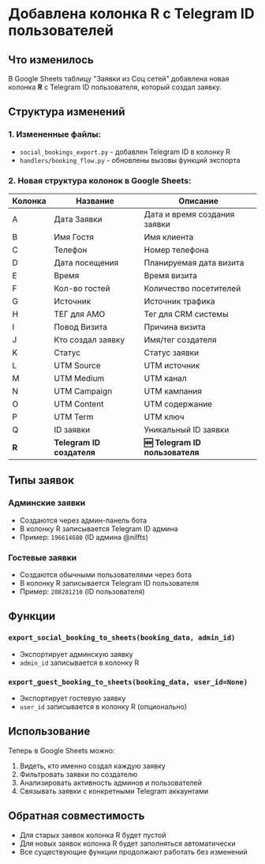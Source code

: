 # Добавлена колонка R с Telegram ID пользователей

## Что изменилось

В Google Sheets таблицу "Заявки из Соц сетей" добавлена новая колонка **R** с Telegram ID пользователя, который создал заявку.

## Структура изменений

### 1. Измененные файлы:

- `social_bookings_export.py` - добавлен Telegram ID в колонку R
- `handlers/booking_flow.py` - обновлены вызовы функций экспорта

### 2. Новая структура колонок в Google Sheets:

| Колонка | Название | Описание |
|---------|----------|----------|
| A | Дата Заявки | Дата и время создания заявки |
| B | Имя Гостя | Имя клиента |
| C | Телефон | Номер телефона |
| D | Дата посещения | Планируемая дата визита |
| E | Время | Время визита |
| F | Кол-во гостей | Количество посетителей |
| G | Источник | Источник трафика |
| H | ТЕГ для АМО | Тег для CRM системы |
| I | Повод Визита | Причина визита |
| J | Кто создал заявку | Имя/тег создателя |
| K | Статус | Статус заявки |
| L | UTM Source | UTM источник |
| M | UTM Medium | UTM канал |
| N | UTM Campaign | UTM кампания |
| O | UTM Content | UTM содержание |
| P | UTM Term | UTM ключ |
| Q | ID заявки | Уникальный ID заявки |
| **R** | **Telegram ID создателя** | **🆕 Telegram ID пользователя** |

## Типы заявок

### Админские заявки
- Создаются через админ-панель бота
- В колонку R записывается Telegram ID админа
- Пример: `196614680` (ID админа @nilfts)

### Гостевые заявки
- Создаются обычными пользователями через бота
- В колонку R записывается Telegram ID пользователя
- Пример: `208281210` (ID пользователя)

## Функции

### `export_social_booking_to_sheets(booking_data, admin_id)`
- Экспортирует админскую заявку
- `admin_id` записывается в колонку R

### `export_guest_booking_to_sheets(booking_data, user_id=None)`
- Экспортирует гостевую заявку
- `user_id` записывается в колонку R (опционально)

## Использование

Теперь в Google Sheets можно:
1. Видеть, кто именно создал каждую заявку
2. Фильтровать заявки по создателю
3. Анализировать активность админов и пользователей
4. Связывать заявки с конкретными Telegram аккаунтами

## Обратная совместимость

- Для старых заявок колонка R будет пустой
- Для новых заявок колонка R будет заполняться автоматически
- Все существующие функции продолжают работать без изменений
